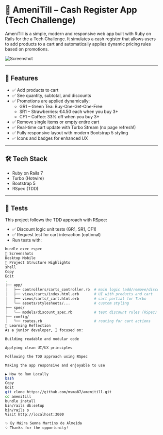 # 🧾 AmeniTill – Cash Register App (Tech Challenge)

AmeniTill is a simple, modern and responsive web app built with Ruby on Rails for the a Tech Challenge. It simulates a cash register that allows users to add products to a cart and automatically applies dynamic pricing rules based on promotions.

![Screenshot](public/screenshot.png) 

---

## 🚀 Features

- ✅ Add products to cart
- ✅ See quantity, subtotal, and discounts
- ✅ Promotions are applied dynamically:
  - GR1 – Green Tea: Buy-One-Get-One-Free
  - SR1 – Strawberries: €4.50 each when you buy 3+
  - CF1 – Coffee: 33% off when you buy 3+
- ✅ Remove single items or empty entire cart
- ✅ Real-time cart update with Turbo Stream (no page refresh!)
- ✅ Fully responsive layout with modern Bootstrap 5 styling
- ✅ Icons and badges for enhanced UX

---

## 🛠 Tech Stack

- Ruby on Rails 7
- Turbo (Hotwire)
- Bootstrap 5
- RSpec (TDD)

---

## 🧪 Tests

This project follows the TDD approach with RSpec:

- ✅ Discount logic unit tests (GR1, SR1, CF1)
- ✅ Request test for cart interaction (optional)
- Run tests with:

```bash
bundle exec rspec
📸 Screenshots
Desktop	Mobile
📂 Project Structure Highlights
shell
Copy
Edit
.
├── app/
│   ├── controllers/carts_controller.rb  # main logic (add/remove/discounts)
│   ├── views/carts/index.html.erb       # UI with products and cart
│   ├── views/carts/_cart.html.erb       # cart partial for Turbo
│   └── assets/stylesheets/...           # custom styling
├── spec/
│   └── models/discount_spec.rb          # test discount rules (RSpec)
├── config/
│   └── routes.rb                        # routing for cart actions
🧠 Learning Reflection
As a junior developer, I focused on:

Building readable and modular code

Applying clean UI/UX principles

Following the TDD approach using RSpec

Making the app responsive and enjoyable to use

▶️ How to Run Locally
bash
Copy
Edit
git clone https://github.com/msma87/amenitill.git
cd amenitill
bundle install
bin/rails db:setup
bin/rails s
Visit http://localhost:3000

✨ By Máira Senna Martins de Almeida
💡 Thanks for the opportunity!
